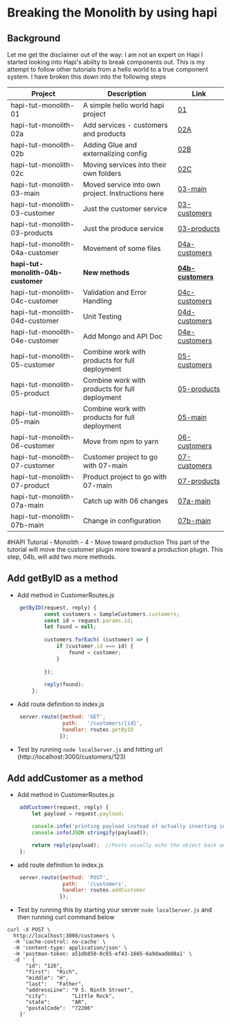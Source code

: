 # Breaking the Monolith by using hapi 
## Background
Let me get the disclaimer out of the way: I am not an expert on Hapi
I started looking into Hapi's ability to break components out.
This is my attempt to follow other tutorials from a hello world to a true component system.
I have broken this down into the following steps

| Project  | Description | Link |
|---|---|---|
|hapi-tut-monolith-01|A simple hello world hapi project| [01](https://github.com/quapaw/hapi-tut-monolith-01)|
|hapi-tut-monolith-02a|Add services - customers and products| [02A](https://github.com/quapaw/hapi-tut-monolith-02a)|
|hapi-tut-monolith-02b|Adding Glue and externalizing config| [02B](https://github.com/quapaw/hapi-tut-monolith-02b)|
|hapi-tut-monolith-02c|Moving services into their own folders| [02C](https://github.com/quapaw/hapi-tut-monolith-02c)|
|hapi-tut-monolith-03-main|Moved service into own project. Instructions here| [03-main](https://github.com/quapaw/hapi-tut-monolith-03-main)|
|hapi-tut-monolith-03-customer|Just the customer service| [03-customers](https://github.com/quapaw/hapi-tut-monolith-03-customers)|
|hapi-tut-monolith-03-products|Just the produce service| [03-products](https://github.com/quapaw/hapi-tut-monolith-03-products)|
|hapi-tut-monolith-04a-customer|Movement of some files| [04a-customers](https://github.com/quapaw/hapi-tut-monolith-04a-customers)|
|**hapi-tut-monolith-04b-customer**|**New methods**| **[04b-customers](https://github.com/quapaw/hapi-tut-monolith-04b-customers)**|
|hapi-tut-monolith-04c-customer|Validation and Error Handling|[04c-customers](https://github.com/quapaw/hapi-tut-monolith-04c-customers)|
|hapi-tut-monolith-04d-customer|Unit Testing|[04d-customers](https://github.com/quapaw/hapi-tut-monolith-04d-customers)|
|hapi-tut-monolith-04e-customer|Add Mongo and API Doc|[04e-customers](https://github.com/quapaw/hapi-tut-monolith-04e-customers)|
|hapi-tut-monolith-05-customer|Combine work with products for full deployment|[05-customers](https://github.com/quapaw/hapi-tut-monolith-05-customers)|
|hapi-tut-monolith-05-product|Combine work with products for full deployment|[05-products](https://github.com/quapaw/hapi-tut-monolith-05-product)|
|hapi-tut-monolith-05-main|Combine work with products for full deployment|[05-main](https://github.com/quapaw/hapi-tut-monolith-05-main)|
|hapi-tut-monolith-06-customer|Move from npm to yarn|[06-customers](https://github.com/quapaw/hapi-tut-monolith-06-customers)|
|hapi-tut-monolith-07-customer|Customer project to go with 07-main|[07-customers](https://github.com/quapaw/hapi-tut-monolith-07-customers)|
|hapi-tut-monolith-07-product|Product project to go with 07-main|[07-products](https://github.com/quapaw/hapi-tut-monolith-07-products)|
|hapi-tut-monolith-07a-main|Catch up with 06 changes|[07a-main](https://github.com/quapaw/hapi-tut-monolith-07a-main)|
|hapi-tut-monolith-07b-main|Change in configuration|[07b-main](https://github.com/quapaw/hapi-tut-monolith-07b-main)|


#HAPI Tutorial - Monolith - 4 - Move toward production
This part of the tutorial will move the customer plugin more toward a production plugin.
This step, 04b, will add two more methods.
## Add getByID as a method
* Add method in CustomerRoutes.js

```javascript
    getByID(request, reply) {
            const customers = SampleCustomers.customers;
            const id = request.params.id;
            let found = null;
    
            customers.forEach( (customer) => {
                if (customer.id === id) {
                    found = customer;
                }
    
            });
    
            reply(found);
        };
```


    
* Add route definition to index.js
    
```javascript
    server.route({method: 'GET',
                  path:   '/customers/{id}',
                  handler: routes.getByID
                 });
```
    
* Test by running ```node localServer.js``` and hitting url (http://localhost:3000/customers/123)

## Add addCustomer as a method
* Add method in CustomerRoutes.js

```javascript
    addCustomer(request, reply) {
        let payload = request.payload;

        console.info('printing payload instead of actually inserting into a data store');
        console.info(JSON.stringify(payload));

        return reply(payload);  //Posts usually echo the object back out
    };
```

* add route definition to index.js

```javascript
    server.route({method: 'POST',
                  path:   '/customers',
                  handler: routes.addCustomer
                 });

```

* Test by running this by starting your server ```node localServer.js``` and then running curl command below 

```
curl -X POST \
  http://localhost:3000/customers \
  -H 'cache-control: no-cache' \
  -H 'content-type: application/json' \
  -H 'postman-token: a51db850-0c65-ef43-1665-6a9daadb08a1' \
  -d '  {
      "id": "126",
      "first":  "Rich",
      "middle": "H",
      "last":   "Father",
      "addressLine": "9 S. Ninth Street",
      "city":        "Little Rock",
      "state":       "AR",
      "postalCode":  "72206"
    }'
```